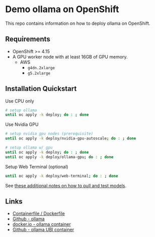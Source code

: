 # Demo ollama on OpenShift

This repo contains information on how to deploy ollama on OpenShift.

## Requirements

- OpenShift >= 4.15
- A GPU worker node with at least 16GB of GPU memory.
  - AWS
    - `g4dn.2xlarge`
    - `g5.2xlarge`

## Installation Quickstart

Use CPU only

```sh
# setup ollama
until oc apply -k deploy; do : ; done
```

Use Nvidia GPU

```sh
# setup nvidia gpu nodes (prerequisite)
until oc apply -k deploy/nvidia-gpu-autoscale; do : ; done
```

```sh
# setup ollama w/ gpu
until oc apply -k deploy; do : ; done
until oc apply -k deploy/ollama-gpu; do : ; done
```

Setup Web Terminal (optional)

```sh
until oc apply -k deploy/web-terminal; do : ; done
```

See [these additional notes on how to pull and test models](NOTES.md).

## Links

- [Containerfile / Dockerfile](ollama/Dockerfile)
- [Github - ollama](https://github.com/ollama/ollama)
- [docker.io - ollama container](https://hub.docker.com/r/ollama/ollama)
- [Github - ollama UBI container](https://github.com/williamcaban/ollama-ubi)
